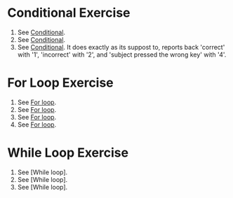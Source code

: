 # Conditional Exercise
1. See [Conditional](https://github.com/Nomesy/Comp-psy/blob/main/Assignment%204/Conditional.py).
2. See [Conditional](https://github.com/Nomesy/Comp-psy/blob/main/Assignment%204/Conditional.py).
3. See [Conditional](https://github.com/Nomesy/Comp-psy/blob/main/Assignment%204/Conditional.py). It does exactly as its suppost to, reports back 'correct' with '1', 'incorrect' with '2', and 'subject pressed the wrong key' with '4'.

# For Loop Exercise
1. See [For loop](https://github.com/Nomesy/Comp-psy/blob/main/Assignment%204/For%20Loop.py).
2. See [For loop](https://github.com/Nomesy/Comp-psy/blob/main/Assignment%204/For%20Loop.py).
3. See [For loop](https://github.com/Nomesy/Comp-psy/blob/main/Assignment%204/For%20Loop.py).
4. See [For loop](https://github.com/Nomesy/Comp-psy/blob/main/Assignment%204/For%20Loop.py).

# While Loop Exercise
1. See [While loop].
2. See [While loop].
3. See [While loop].
